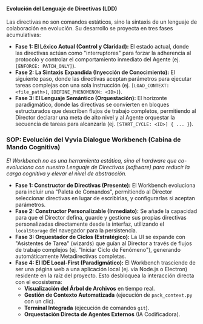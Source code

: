 
#### Evolución del Lenguaje de Directivas (LDD)
Las directivas no son comandos estáticos, sino la sintaxis de un lenguaje de colaboración en evolución. Su desarrollo se proyecta en tres fases acumulativas:

- **Fase 1: El Léxico Actual (Control y Claridad):** El estado actual, donde las directivas actúan como "interruptores" para forzar la adherencia al protocolo y controlar el comportamiento inmediato del Agente (ej. `[ENFORCE: PATCH_ONLY]`).
- **Fase 2: La Sintaxis Expandida (Inyección de Conocimiento):** El siguiente paso, donde las directivas aceptan parámetros para ejecutar tareas complejas con una sola instrucción (ej. `[LOAD_CONTEXT: <file_path>]`, `[DEFINE_PHENOMENON: <ID>]`).
- **Fase 3: El Lenguaje Semántico (Orquestación):** El horizonte paradigmático, donde las directivas se convierten en bloques estructurados que describen flujos de trabajo completos, permitiendo al Director declarar una meta de alto nivel y al Agente orquestar la secuencia de tareas para alcanzarla (ej. `[START_CYCLE: <ID>] { ... }`).


### SOP: Evolución del Vyvia Dialogue Workbench (Cabina de Mando Cognitiva)
*El Workbench no es una herramienta estática, sino el hardware que co-evoluciona con nuestro Lenguaje de Directivas (software) para reducir la carga cognitiva y elevar el nivel de abstracción.*

- **Fase 1: Constructor de Directivas (Presente):** El Workbench evoluciona para incluir una "Paleta de Comandos", permitiendo al Director seleccionar directivas en lugar de escribirlas, y configurarlas si aceptan parámetros.
- **Fase 2: Constructor Personalizable (Inmediato):** Se añade la capacidad para que el Director defina, guarde y gestione sus propias directivas personalizadas directamente desde la interfaz, utilizando el `localStorage` del navegador para la persistencia.
- **Fase 3: Orquestador de Ciclos (Estratégico):** La UI se expande con "Asistentes de Tarea" (wizards) que guían al Director a través de flujos de trabajo complejos (ej. "Iniciar Ciclo de Fenómeno"), generando automáticamente Metadirectivas completas.
- **Fase 4: El IDE Local-First (Paradigmático):** El Workbench trasciende de ser una página web a una aplicación local (ej. vía Node.js o Electron) residente en la raíz del proyecto. Esto desbloquea la interacción directa con el ecosistema:
  - **Visualización del Árbol de Archivos** en tiempo real.
  - **Gestión de Contexto Automatizada** (ejecución de `pack_context.py` con un clic).
  - **Terminal Integrada** (ejecución de comandos `git`).
  - **Orquestación Directa de Agentes Externos** (IA Codificadora).

